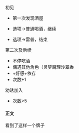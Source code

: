 初见

- 第一次发现酒屋

- 选项->普通喝酒，继续
- 选项->雷普，结束

第二次及后续

- 不停吃酒
- 偶遇其他角色（灵梦魔理沙翠香
- +好感+依存
- 次数+1

劝诱加入

- 次数>5

#### 正文

看到了这样一个牌子
